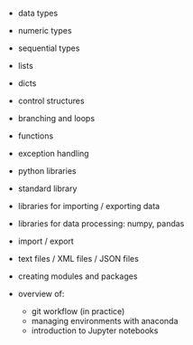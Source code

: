 - data types
- numeric types
- sequential types
- lists
- dicts
- control structures
- branching and loops
- functions

- exception handling
- python libraries
- standard library

- libraries for importing / exporting data
- libraries for data processing: numpy, pandas
- import / export
- text files / XML files / JSON files
- creating modules and packages
- overview of:
  - git workflow (in practice)
  - managing environments with anaconda
  - introduction to Jupyter notebooks
